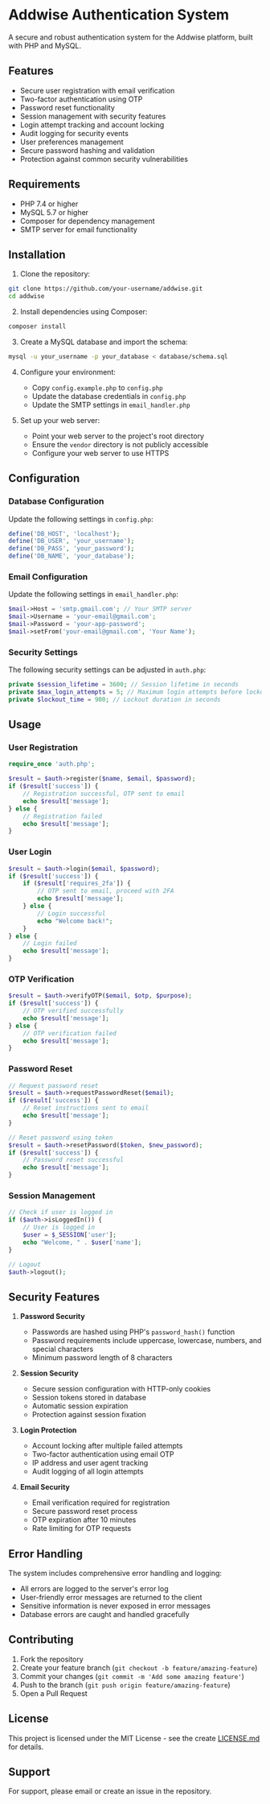 # Addwise Authentication System

A secure and robust authentication system for the Addwise platform, built with PHP and MySQL.

## Features

- Secure user registration with email verification
- Two-factor authentication using OTP
- Password reset functionality
- Session management with security features
- Login attempt tracking and account locking
- Audit logging for security events
- User preferences management
- Secure password hashing and validation
- Protection against common security vulnerabilities

## Requirements

- PHP 7.4 or higher
- MySQL 5.7 or higher
- Composer for dependency management
- SMTP server for email functionality

## Installation

1. Clone the repository:
```bash
git clone https://github.com/your-username/addwise.git
cd addwise
```

2. Install dependencies using Composer:
```bash
composer install
```

3. Create a MySQL database and import the schema:
```bash
mysql -u your_username -p your_database < database/schema.sql
```

4. Configure your environment:
   - Copy `config.example.php` to `config.php`
   - Update the database credentials in `config.php`
   - Update the SMTP settings in `email_handler.php`

5. Set up your web server:
   - Point your web server to the project's root directory
   - Ensure the `vendor` directory is not publicly accessible
   - Configure your web server to use HTTPS

## Configuration

### Database Configuration
Update the following settings in `config.php`:
```php
define('DB_HOST', 'localhost');
define('DB_USER', 'your_username');
define('DB_PASS', 'your_password');
define('DB_NAME', 'your_database');
```

### Email Configuration
Update the following settings in `email_handler.php`:
```php
$mail->Host = 'smtp.gmail.com'; // Your SMTP server
$mail->Username = 'your-email@gmail.com';
$mail->Password = 'your-app-password';
$mail->setFrom('your-email@gmail.com', 'Your Name');
```

### Security Settings
The following security settings can be adjusted in `auth.php`:
```php
private $session_lifetime = 3600; // Session lifetime in seconds
private $max_login_attempts = 5; // Maximum login attempts before lockout
private $lockout_time = 900; // Lockout duration in seconds
```

## Usage

### User Registration
```php
require_once 'auth.php';

$result = $auth->register($name, $email, $password);
if ($result['success']) {
    // Registration successful, OTP sent to email
    echo $result['message'];
} else {
    // Registration failed
    echo $result['message'];
}
```

### User Login
```php
$result = $auth->login($email, $password);
if ($result['success']) {
    if ($result['requires_2fa']) {
        // OTP sent to email, proceed with 2FA
        echo $result['message'];
    } else {
        // Login successful
        echo "Welcome back!";
    }
} else {
    // Login failed
    echo $result['message'];
}
```

### OTP Verification
```php
$result = $auth->verifyOTP($email, $otp, $purpose);
if ($result['success']) {
    // OTP verified successfully
    echo $result['message'];
} else {
    // OTP verification failed
    echo $result['message'];
}
```

### Password Reset
```php
// Request password reset
$result = $auth->requestPasswordReset($email);
if ($result['success']) {
    // Reset instructions sent to email
    echo $result['message'];
}

// Reset password using token
$result = $auth->resetPassword($token, $new_password);
if ($result['success']) {
    // Password reset successful
    echo $result['message'];
}
```

### Session Management
```php
// Check if user is logged in
if ($auth->isLoggedIn()) {
    // User is logged in
    $user = $_SESSION['user'];
    echo "Welcome, " . $user['name'];
}

// Logout
$auth->logout();
```

## Security Features

1. **Password Security**
   - Passwords are hashed using PHP's `password_hash()` function
   - Password requirements include uppercase, lowercase, numbers, and special characters
   - Minimum password length of 8 characters

2. **Session Security**
   - Secure session configuration with HTTP-only cookies
   - Session tokens stored in database
   - Automatic session expiration
   - Protection against session fixation

3. **Login Protection**
   - Account locking after multiple failed attempts
   - Two-factor authentication using email OTP
   - IP address and user agent tracking
   - Audit logging of all login attempts

4. **Email Security**
   - Email verification required for registration
   - Secure password reset process
   - OTP expiration after 10 minutes
   - Rate limiting for OTP requests

## Error Handling

The system includes comprehensive error handling and logging:
- All errors are logged to the server's error log
- User-friendly error messages are returned to the client
- Sensitive information is never exposed in error messages
- Database errors are caught and handled gracefully

## Contributing

1. Fork the repository
2. Create your feature branch (`git checkout -b feature/amazing-feature`)
3. Commit your changes (`git commit -m 'Add some amazing feature'`)
4. Push to the branch (`git push origin feature/amazing-feature`)
5. Open a Pull Request

## License

This project is licensed under the MIT License - see the create [LICENSE.md](createLICENSE.md) for details.

## Support

For support, please email  or create an issue in the repository. 
